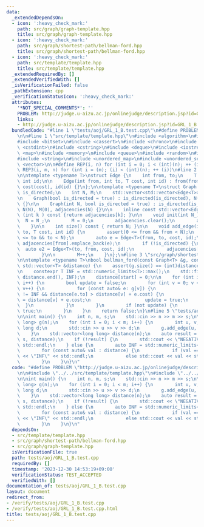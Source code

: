 ```yaml
---
data:
  _extendedDependsOn:
  - icon: ':heavy_check_mark:'
    path: src/graph/graph-template.hpp
    title: src/graph/graph-template.hpp
  - icon: ':heavy_check_mark:'
    path: src/graph/shortest-path/bellman-ford.hpp
    title: src/graph/shortest-path/bellman-ford.hpp
  - icon: ':heavy_check_mark:'
    path: src/template/template.hpp
    title: src/template/template.hpp
  _extendedRequiredBy: []
  _extendedVerifiedWith: []
  _isVerificationFailed: false
  _pathExtension: cpp
  _verificationStatusIcon: ':heavy_check_mark:'
  attributes:
    '*NOT_SPECIAL_COMMENTS*': ''
    PROBLEM: http://judge.u-aizu.ac.jp/onlinejudge/description.jsp?id=GRL_1_B
    links:
    - http://judge.u-aizu.ac.jp/onlinejudge/description.jsp?id=GRL_1_B
  bundledCode: "#line 1 \"tests/aoj/GRL_1_B.test.cpp\"\n#define PROBLEM \"http://judge.u-aizu.ac.jp/onlinejudge/description.jsp?id=GRL_1_B\"\
    \n\n#line 1 \"src/template/template.hpp\"\n#include <algorithm>\n#include <array>\n\
    #include <bitset>\n#include <cassert>\n#include <chrono>\n#include <cmath>\n#include\
    \ <cstdint>\n#include <cstring>\n#include <deque>\n#include <iostream>\n#include\
    \ <map>\n#include <memory>\n#include <queue>\n#include <random>\n#include <set>\n\
    #include <string>\n#include <unordered_map>\n#include <unordered_set>\n#include\
    \ <vector>\n\n#define REP(i, n) for (int i = 0; i < (int)(n); ++ (i))\n#define\
    \ REP3(i, m, n) for (int i = (m); (i) < (int)(n); ++ (i))\n#line 2 \"src/graph/graph-template.hpp\"\
    \n\ntemplate <typename T>\nstruct Edge {\n    int from, to;\n    T cost;\n   \
    \ int id;\n\n    Edge(int from, int to, T cost, int id) : from(from), to(to),\
    \ cost(cost), id(id) {}\n};\n\ntemplate <typename T>\nstruct Graph {\n    bool\
    \ is_directed;\n    int N, M;\n    std::vector<std::vector<Edge<T>>> adjacencies;\n\
    \n    Graph(bool is_directed = true) : is_directed(is_directed), N(0), M(0), adjacencies(0)\
    \ {}\n\n    Graph(int N, bool is_directed = true) : is_directed(is_directed),\
    \ N(N), M(0), adjacencies(N) {}\n\n    inline const std::vector<Edge<T>> &operator[]\
    \ (int k ) const {return adjacencies[k]; }\n\n    void init(int N_) {\n      \
    \  N = N_;\n        M = 0;\n        adjacencies.clear();\n        adjacencies.resize(N);\n\
    \    }\n\n    int size() const { return N; }\n\n    void add_edge(int from, int\
    \ to, T cost, int id) {\n        assert(0 <= from && from < N);\n        assert(0\
    \ <= to && to < N);\n        auto e = Edge<T>(from, to, cost, id);\n\n       \
    \ adjacencies[from].emplace_back(e);\n        if (!is_directed) {\n          \
    \  auto e2 = Edge<T>(to, from, cost, id);\n            adjacencies[to].emplace_back(e2);\n\
    \        }\n\n        M++;\n    }\n};\n#line 3 \"src/graph/shortest-path/bellman-ford.hpp\"\
    \n\ntemplate <typename T>\nbool bellman_ford(const Graph<T> &g, const int start,\
    \ std::vector<T> &distance) {\n    assert(g.size() == (int)distance.size());\n\
    \n    constexpr T INF = std::numeric_limits<T>::max();\n    std::fill(distance.begin(),\
    \ distance.end(), INF);\n    distance[start] = 0;\n\n    for (int i = 0; i < g.size();\
    \ i++) {\n        bool update = false;\n        for (int v = 0; v < g.size();\
    \ v++) {\n            for (const auto& e: g[v]) {\n                if (distance[v]\
    \ != INF && distance[e.to] > distance[v] + e.cost) {\n                    distance[e.to]\
    \ = distance[v] + e.cost;\n                    update = true;\n              \
    \  }\n            }\n        }\n        if (not update) {\n            return\
    \ true;\n        }\n    }\n    return false;\n}\n#line 5 \"tests/aoj/GRL_1_B.test.cpp\"\
    \n\nint main() {\n    int n, m, s;\n    std::cin >> n >> m >> s;\n\n    Graph<long\
    \ long> g(n);\n    for (int i = 0; i < m; i++) {\n        int u, v;\n        long\
    \ long d;\n        std::cin >> u >> v >> d;\n        g.add_edge(u, v, d, i);\n\
    \    }\n    std::vector<long long> distance(n);\n    auto result = bellman_ford(g,\
    \ s, distance);\n    if (!result) {\n        std::cout << \"NEGATIVE CYCLE\" <<\
    \ std::endl;\n    } else {\n        auto INF = std::numeric_limits<long long>::max();\n\
    \        for (const auto& val : distance) {\n            if (val == INF) std::cout\
    \ << \"INF\" << std::endl;\n            else std::cout << val << std::endl;\n\
    \        }\n    }\n}\n"
  code: "#define PROBLEM \"http://judge.u-aizu.ac.jp/onlinejudge/description.jsp?id=GRL_1_B\"\
    \n\n#include \"../../src/template/template.hpp\"\n#include \"../../src/graph/shortest-path/bellman-ford.hpp\"\
    \n\nint main() {\n    int n, m, s;\n    std::cin >> n >> m >> s;\n\n    Graph<long\
    \ long> g(n);\n    for (int i = 0; i < m; i++) {\n        int u, v;\n        long\
    \ long d;\n        std::cin >> u >> v >> d;\n        g.add_edge(u, v, d, i);\n\
    \    }\n    std::vector<long long> distance(n);\n    auto result = bellman_ford(g,\
    \ s, distance);\n    if (!result) {\n        std::cout << \"NEGATIVE CYCLE\" <<\
    \ std::endl;\n    } else {\n        auto INF = std::numeric_limits<long long>::max();\n\
    \        for (const auto& val : distance) {\n            if (val == INF) std::cout\
    \ << \"INF\" << std::endl;\n            else std::cout << val << std::endl;\n\
    \        }\n    }\n}\n"
  dependsOn:
  - src/template/template.hpp
  - src/graph/shortest-path/bellman-ford.hpp
  - src/graph/graph-template.hpp
  isVerificationFile: true
  path: tests/aoj/GRL_1_B.test.cpp
  requiredBy: []
  timestamp: '2023-12-30 14:53:19+09:00'
  verificationStatus: TEST_ACCEPTED
  verifiedWith: []
documentation_of: tests/aoj/GRL_1_B.test.cpp
layout: document
redirect_from:
- /verify/tests/aoj/GRL_1_B.test.cpp
- /verify/tests/aoj/GRL_1_B.test.cpp.html
title: tests/aoj/GRL_1_B.test.cpp
---
```

